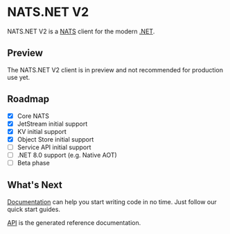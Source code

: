 # NATS.NET V2

NATS.NET V2 is a [NATS](https://nats.io) client for the modern [.NET](https://dot.net/).

## Preview

The NATS.NET V2 client is in preview and not recommended for production use yet.

## Roadmap

- [x] Core NATS
- [x] JetStream initial support
- [x] KV initial support
- [x] Object Store initial support
- [ ] Service API initial support
- [ ] .NET 8.0 support (e.g. Native AOT)
- [ ] Beta phase

## What's Next

[Documentation](documentation/intro.md) can help you start writing code in no time. Just follow our quick start guides.

[API](api/index.md) is the generated reference documentation.
